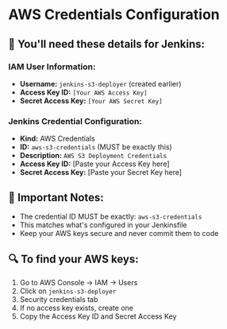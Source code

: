 # AWS Credentials Configuration

## 🔑 You'll need these details for Jenkins:

### IAM User Information:
- **Username:** `jenkins-s3-deployer` (created earlier)
- **Access Key ID:** `[Your AWS Access Key]`
- **Secret Access Key:** `[Your AWS Secret Key]`

### Jenkins Credential Configuration:
- **Kind:** AWS Credentials
- **ID:** `aws-s3-credentials` (MUST be exactly this)
- **Description:** `AWS S3 Deployment Credentials`
- **Access Key ID:** [Paste your Access Key here]
- **Secret Access Key:** [Paste your Secret Key here]

## 🚨 Important Notes:
- The credential ID MUST be exactly: `aws-s3-credentials`
- This matches what's configured in your Jenkinsfile
- Keep your AWS keys secure and never commit them to code

## 🔍 To find your AWS keys:
1. Go to AWS Console → IAM → Users
2. Click on `jenkins-s3-deployer`
3. Security credentials tab
4. If no access key exists, create one
5. Copy the Access Key ID and Secret Access Key
